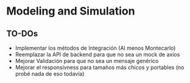# Modeling and Simulation

## TO-DOs
- Implementar los métodos de Integración (Al menos Montecarlo)
- Reemplazar la API de backend para que no sea un mock de axios
- Mejorar Validación para que no sea un mensaje genérico
- Mejorar el responsivness para tamaños más chicos y portables (no probé nada de eso todavía)